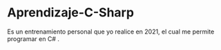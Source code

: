 # Aprendizaje-C-Sharp
Es un entrenamiento personal que yo realice en 2021, el cual me permite programar en C# .

